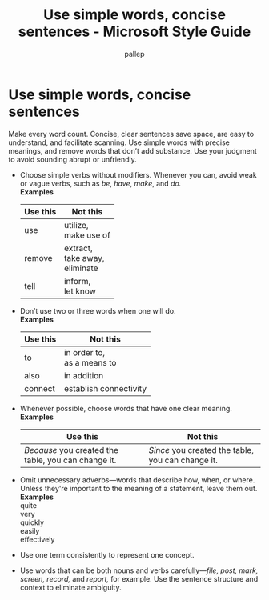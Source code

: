 ﻿---
title: Use simple words, concise sentences - Microsoft Style Guide
author: pallep
ms.author: pallep
ms.date: 1/19/2018
ms.topic: article
ms.prod: non-product-specific
---

# Use simple words, concise sentences

Make
every word count. Concise, clear sentences save space, are easy to
understand, and facilitate scanning. Use simple words with
precise meanings, and remove words that don’t add substance.
Use your judgment to avoid sounding abrupt or unfriendly.

  - Choose simple verbs without modifiers. Whenever you can, avoid weak or vague verbs, such as *be*, *have*, *make*, and *do.*   
    **Examples**
    
    | **Use this** | **Not this** |
    |---|---|
    | use | utilize, <br /> make use of |
    | remove | extract, <br /> take away, <br /> eliminate |
    | tell | inform, <br /> let know |<br /><br />
  
  - Don’t use two or three words when one will do.  
    **Examples**  
    
    | **Use this** | **Not this** |
    |---|---|
    | to | in order to, <br /> as a means to |
    | also | in addition |
    | connect | establish connectivity |<br /><br />

  - Whenever possible, choose words that have one clear meaning.  
    **Examples**  
    
    | **Use this** | **Not this** |
    |---|---|
    | _Because_ you created the table, you can change it. | _Since_ you created the table, you can change it. |<br /><br />

  - Omit unnecessary adverbs—words that describe how, when, or where.
    Unless they're important to the meaning of a statement, leave
    them out.  
    **Examples**  
    quite  
    very  
    quickly  
    easily  
    effectively  
    
  - Use one term consistently to represent one concept.  
  
  - Use words that can be both nouns and verbs carefully—*file, post, mark, screen, record,* and *report,* for example. Use the sentence structure and context to eliminate ambiguity. 
